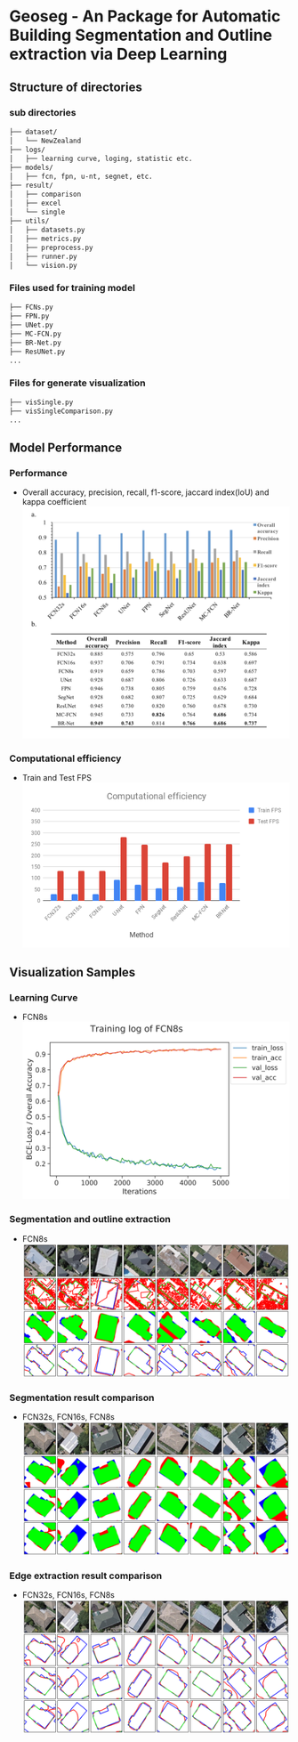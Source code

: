 # Geoseg - An Package for Automatic Building Segmentation and Outline extraction via  Deep Learning

## Structure of directories
### sub directories
```
├── dataset/
│   └── NewZealand
├── logs/
│   ├── learning curve, loging, statistic etc.
├── models/
│   ├── fcn, fpn, u-nt, segnet, etc.
├── result/
│   ├── comparison
│   ├── excel
│   └── single
├── utils/
│   ├── datasets.py
│   ├── metrics.py
│   ├── preprocess.py
│   ├── runner.py
│   └── vision.py
```
### Files used for training model
```
├── FCNs.py
├── FPN.py
├── UNet.py
├── MC-FCN.py
├── BR-Net.py
├── ResUNet.py
...
```
### Files for generate visualization
```
├── visSingle.py
├── visSingleComparison.py
...
```

## Model Performance

### Performance
* Overall accuracy, precision, recall, f1-score, jaccard index(IoU) and kappa coefficient
![performance](./result/excel/performance.png)

### Computational efficiency
* Train and Test FPS
![time](./result/excel/computational-efficiency.png)

## Visualization Samples

### Learning Curve
* FCN8s
![FCN8s training curve](./logs/curve/FCN8s_iter_5000.png)

### Segmentation and outline extraction
* FCN8s
![FCN8s segmentation maps](./result/single/FCN8s_canny_segmap_edge_1.png)

### Segmentation result comparison
* FCN32s, FCN16s, FCN8s
![FCN8s, FCN16s, FCN32s](./result/single-comparison/segmap_FCN32s_FCN16s_FCN8s_1.png)

### Edge extraction result comparison
* FCN32s, FCN16s, FCN8s
![FCN8s, FCN16s, FCN32s](./result/single-comparison/edge_FCN32s_FCN16s_FCN8s_1.png)
